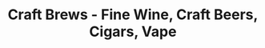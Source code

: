 ---
title: "Craft Brews - Fine Wine, Craft Beers, Cigars, Vape"
url: /mckinney/craft-brews-fine-wine-craft-beers-cigars-vape/
shop: alcohol
---